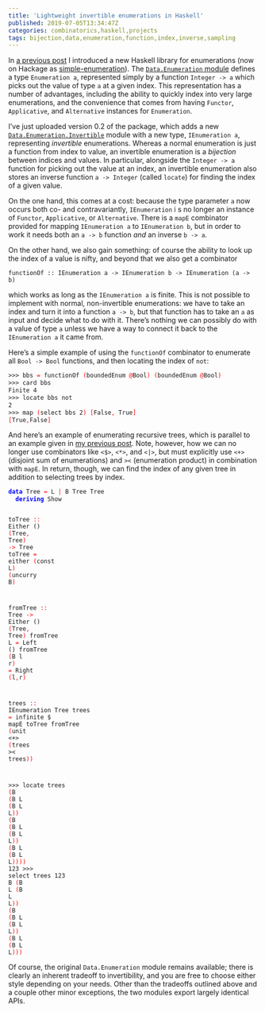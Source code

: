 ```yaml
---
title: 'Lightweight invertible enumerations in Haskell'
published: 2019-07-05T13:34:47Z
categories: combinatorics,haskell,projects
tags: bijection,data,enumeration,function,index,inverse,sampling
---
```


<p>In <a href="https://byorgey.wordpress.com/2019/05/14/lightweight-efficiently-sampleable-enumerations-in-haskell/">a previous post</a> I introduced a new Haskell library for enumerations (now on Hackage as <a href="http://hackage.haskell.org/package/simple-enumeration">simple-enumeration</a>). The <a href="http://hackage.haskell.org/package/simple-enumeration-0.2/docs/Data-Enumeration.html"><code>Data.Enumeration</code> module</a> defines a type <code>Enumeration a</code>, represented simply by a function <code>Integer -&gt; a</code> which picks out the value of type <code>a</code> at a given index. This representation has a number of advantages, including the ability to quickly index into very large enumerations, and the convenience that comes from having <code>Functor</code>, <code>Applicative</code>, and <code>Alternative</code> instances for <code>Enumeration</code>.</p>
<p>I’ve just uploaded version 0.2 of the package, which adds a new <a href="http://hackage.haskell.org/package/simple-enumeration-0.2/docs/Data-Enumeration-Invertible.html"><code>Data.Enumeration.Invertible</code></a> module with a new type, <code>IEnumeration a</code>, representing <em>invertible</em> enumerations. Whereas a normal enumeration is just a function from index to value, an invertible enumeration is a <em>bijection</em> between indices and values. In particular, alongside the <code>Integer -&gt; a</code> function for picking out the value at an index, an invertible enumeration also stores an inverse function <code>a -&gt; Integer</code> (called <code>locate</code>) for finding the index of a given value.</p>
<p>On the one hand, this comes at a cost: because the type parameter <code>a</code> now occurs both co- and contravariantly, <code>IEnumeration</code> i s no longer an instance of <code>Functor</code>, <code>Applicative</code>, or <code>Alternative</code>. There is a <code>mapE</code> combinator provided for mapping <code>IEnumeration a</code> to <code>IEnumeration b</code>, but in order to work it needs both an <code>a -&gt; b</code> function <em>and</em> an inverse <code>b -&gt; a</code>.</p>
<p>On the other hand, we also gain something: of course the ability to look up the index of a value is nifty, and beyond that we also get a combinator</p>
<p><code>functionOf :: IEnumeration a -&gt; IEnumeration b -&gt; IEnumeration (a -&gt; b)</code></p>
<p>which works as long as the <code>IEnumeration a</code> is finite. This is not possible to implement with normal, non-invertible enumerations: we have to take an index and turn it into a function <code>a -&gt; b</code>, but that function has to take an <code>a</code> as input and decide what to do with it. There’s nothing we can possibly do with a value of type <code>a</code> unless we have a way to connect it back to the <code>IEnumeration a</code> it came from.</p>
<p>Here’s a simple example of using the <code>functionOf</code> combinator to enumerate all <code>Bool -&gt; Bool</code> functions, and then locating the index of <code>not</code>:</p>
<pre class="sourceCode haskell"><code class="sourceCode haskell"><span>&gt;&gt;&gt;</span> <span>bbs</span> <span style="color:red;">=</span> <span>functionOf</span> <span style="color:red;">(</span><span>boundedEnum</span> <span style="color:red;">@</span><span>Bool</span><span style="color:red;">)</span> <span style="color:red;">(</span><span>boundedEnum</span> <span style="color:red;">@</span><span>Bool</span><span style="color:red;">)</span>
<span>&gt;&gt;&gt;</span> <span>card</span> <span>bbs</span>
<span>Finite</span> <span class="hs-num">4</span>
<span>&gt;&gt;&gt;</span> <span>locate</span> <span>bbs</span> <span>not</span>
<span class="hs-num">2</span>
<span>&gt;&gt;&gt;</span> <span>map</span> <span style="color:red;">(</span><span>select</span> <span>bbs</span> <span class="hs-num">2</span><span style="color:red;">)</span> <span style="color:red;">[</span><span>False</span><span style="color:red;">,</span> <span>True</span><span style="color:red;">]</span>
<span style="color:red;">[</span><span>True</span><span style="color:red;">,</span><span>False</span><span style="color:red;">]</span></code></pre>
<p>And here’s an example of enumerating recursive trees, which is parallel to an example given in <a href="https://byorgey.wordpress.com/2019/05/14/lightweight-efficiently-sampleable-enumerations-in-haskell/">my previous post</a>. Note, however, how we can no longer use combinators like <code>&lt;$&gt;</code>, <code>&lt;*&gt;</code>, and <code>&lt;|&gt;</code>, but must explicitly use <code>&lt;+&gt;</code> (disjoint sum of enumerations) and <code>&gt;&lt;</code> (enumeration product) in combination with <code>mapE</code>. In return, though, we can find the index of any given tree in addition to selecting trees by index.</p>
<pre class="sourceCode haskell"><code class="sourceCode haskell"><span style="color:blue;font-weight:bold;">data</span> <span>Tree</span> <span style="color:red;">=</span> <span>L</span> <span style="color:red;">|</span> <span>B</span> <span>Tree</span> <span>Tree</span>
  <span style="color:blue;font-weight:bold;">deriving</span> <span>Show</span>

<span>toTree</span> <span style="color:red;">::</span> <span>Either</span> <span>()</span> <span style="color:red;">(</span><span>Tree</span><span style="color:red;">,</span> <span>Tree</span><span style="color:red;">)</span> <span style="color:red;">-&gt;</span> <span>Tree</span>
<span>toTree</span> <span style="color:red;">=</span> <span>either</span> <span style="color:red;">(</span><span>const</span> <span>L</span><span style="color:red;">)</span> <span style="color:red;">(</span><span>uncurry</span> <span>B</span><span style="color:red;">)</span>

<span>fromTree</span> <span style="color:red;">::</span> <span>Tree</span> <span style="color:red;">-&gt;</span> <span>Either</span> <span>()</span> <span style="color:red;">(</span><span>Tree</span><span style="color:red;">,</span> <span>Tree</span><span style="color:red;">)</span>
<span>fromTree</span> <span>L</span>       <span style="color:red;">=</span> <span>Left</span> <span>()</span>
<span>fromTree</span> <span style="color:red;">(</span><span>B</span> <span>l</span> <span>r</span><span style="color:red;">)</span> <span style="color:red;">=</span> <span>Right</span> <span style="color:red;">(</span><span>l</span><span style="color:red;">,</span><span>r</span><span style="color:red;">)</span>

<span>trees</span> <span style="color:red;">::</span> <span>IEnumeration</span> <span>Tree</span>
<span>trees</span> <span style="color:red;">=</span> <span>infinite</span> <span>$</span> <span>mapE</span> <span>toTree</span> <span>fromTree</span> <span style="color:red;">(</span><span>unit</span> <span>&lt;+&gt;</span> <span style="color:red;">(</span><span>trees</span> <span>&gt;&lt;</span> <span>trees</span><span style="color:red;">)</span><span style="color:red;">)</span>

<span>&gt;&gt;&gt;</span> <span>locate</span> <span>trees</span> <span style="color:red;">(</span><span>B</span> <span style="color:red;">(</span><span>B</span> <span>L</span> <span style="color:red;">(</span><span>B</span> <span>L</span> <span>L</span><span style="color:red;">)</span><span style="color:red;">)</span> <span style="color:red;">(</span><span>B</span> <span style="color:red;">(</span><span>B</span> <span>L</span> <span style="color:red;">(</span><span>B</span> <span>L</span> <span>L</span><span style="color:red;">)</span><span style="color:red;">)</span> <span style="color:red;">(</span><span>B</span> <span>L</span> <span style="color:red;">(</span><span>B</span> <span>L</span> <span>L</span><span style="color:red;">)</span><span style="color:red;">)</span><span style="color:red;">)</span><span style="color:red;">)</span>
<span class="hs-num">123</span>
<span>&gt;&gt;&gt;</span> <span>select</span> <span>trees</span> <span class="hs-num">123</span>
<span>B</span> <span style="color:red;">(</span><span>B</span> <span>L</span> <span style="color:red;">(</span><span>B</span> <span>L</span> <span>L</span><span style="color:red;">)</span><span style="color:red;">)</span> <span style="color:red;">(</span><span>B</span> <span style="color:red;">(</span><span>B</span> <span>L</span> <span style="color:red;">(</span><span>B</span> <span>L</span> <span>L</span><span style="color:red;">)</span><span style="color:red;">)</span> <span style="color:red;">(</span><span>B</span> <span>L</span> <span style="color:red;">(</span><span>B</span> <span>L</span> <span>L</span><span style="color:red;">)</span><span style="color:red;">)</span><span style="color:red;">)</span></code></pre>
<p>Of course, the original <code>Data.Enumeration</code> module remains available; there is clearly an inherent tradeoff to invertibility, and you are free to choose either style depending on your needs. Other than the tradeoffs outlined above and a couple other minor exceptions, the two modules export largely identical APIs.</p>

